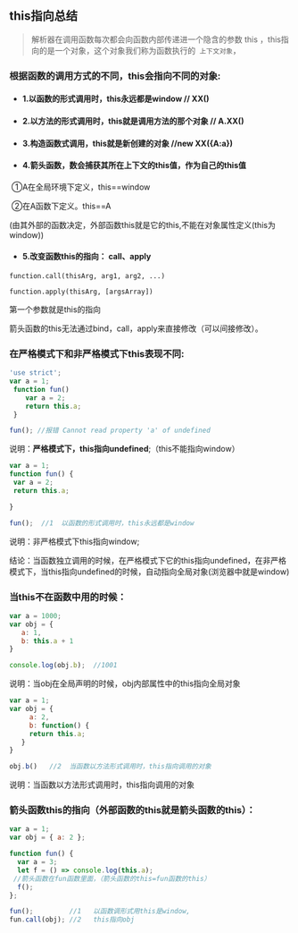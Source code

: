 ## this指向总结

> 解析器在调用函数每次都会向函数内部传递进一个隐含的参数 this ，this指向的是一个对象，这个对象我们称为函数执行的` 上下文对象`，

### 根据函数的调用方式的不同，this会指向不同的对象:

- #### 1.以函数的形式调用时，this永远都是window     // XX()  

- #### 2.以方法的形式调用时，this就是调用方法的那个对象 //  A.XX()

- #### 3.构造函数式调用，this就是新创建的对象      //new XX({A:a})  

- #### 4.箭头函数，数会捕获其所在上下文的this值，作为自己的this值

​             ①A在全局环境下定义，this==window

​             ②在A函数下定义。this==A

(由其外部的函数决定，外部函数this就是它的this,不能在对象属性定义(this为window))

- #### 5.改变函数this的指向：  call、apply

 ```
function.call(thisArg, arg1, arg2, ...)

function.apply(thisArg, [argsArray])
 ```

  第一个参数就是this的指向

  箭头函数的this无法通过bind，call，apply来直接修改（可以间接修改）。

### 在严格模式下和非严格模式下this表现不同:

```javascript
'use strict'; 
var a = 1;
 function fun() 
    var a = 2; 
    return this.a; 
 }

fun(); //报错 Cannot read property 'a' of undefined
```

 说明：**严格模式下，this指向undefined**;（this不能指向window）

 ```javascript
var a = 1; 
function fun() {
  var a = 2;
  return this.a;

 }

fun();  //1  以函数的形式调用时，this永远都是window 
 ```

说明：非严格模式下this指向window;

结论：当函数独立调用的时候，在严格模式下它的this指向undefined，在非严格模式下，当this指向undefined的时候，自动指向全局对象(浏览器中就是window)

 

### 当this不在函数中用的时候：

```javascript
var a = 1000; 
var obj = {
   a: 1, 
   b: this.a + 1 
}

console.log(obj.b);  //1001
```

说明：当obj在全局声明的时候，obj内部属性中的this指向全局对象

```javascript
var a = 1; 
var obj = {
     a: 2,
     b: function() {
     return this.a;
   } 
}

obj.b()   //2  当函数以方法形式调用时，this指向调用的对象
```

说明：当函数以方法形式调用时，this指向调用的对象

 

### 箭头函数this的指向（外部函数的this就是箭头函数的this）：

```javascript
var a = 1;
var obj = { a: 2 }; 

function fun() {
  var a = 3; 
  let f = () => console.log(this.a);
 //箭头函数在fun函数里面，（箭头函数的this=fun函数的this）
  f(); 
}; 

fun();         //1   以函数调形式用this是window,
fun.call(obj); //2   this指向obj
```

